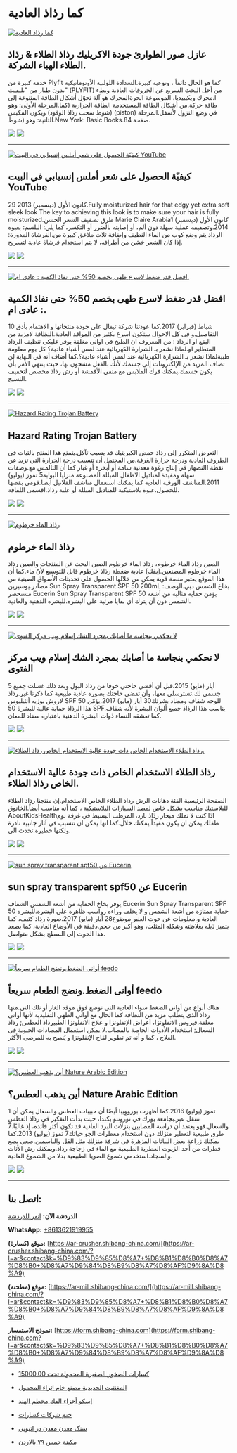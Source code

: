 # كما رذاذ العادية

<a href="https://swt.shibang-china.com/?l=ar&img&k=%D9%83%D9%85%D8%A7+%D8%B1%D8%B0%D8%A7%D8%B0+%D8%A7%D9%84%D8%B9%D8%A7%D8%AF%D9%8A%D8%A9" target="_blank">![كما رذاذ العادية](http://static.shibang-china.com/all-800x300/1134.jpg)</a>

## عازل صور الطوارئ جودة الاكريليك رذاذ الطلاء &amp; رذاذ الطلاء الهباء الشركة.
خدمة كبيرة من Plyfit كما هو الحال دائماً ، ونوعية كبيرة.السدادة اللولبية الأوتوماتيكية بدون طيار من &quot;بليفيت&quot; (PLYFIT) من أجل البحث السريع عن الخروقات العادية وبطء ا.محرك ويكيبيديا، الموسوعة الحرةالمحرك هو آلة تحوّل أشكال الطاقة المتنوعة إلى طاقة حركة.من أشكال الطاقة المستخدمة الطاقة الحرارية (كما.المرحلة الأولى: وهو (شوط سحب رذاذ الوقود) ويكون المكبس (piston) في وضع النزول لأسفل.المرحلة الثانية: وهو (شوط.New York: Basic Books.صفحة 84.


<a href="https://whatsapp.shibangsoft.com/WhatsApp.php" target="_blank" title="WhatsApp">![](http://static.shibang-china.com/icon/whatsapp.png)</a> <a href="https://swt.shibang-china.com/?l=ar&icon&k=%D9%83%D9%85%D8%A7+%D8%B1%D8%B0%D8%A7%D8%B0+%D8%A7%D9%84%D8%B9%D8%A7%D8%AF%D9%8A%D8%A9" target="_blank">![](http://static.shibang-china.com/icon/chat-ar.png)</a>

---

<a href="https://swt.shibang-china.com/?l=ar&img&k=%D9%83%D9%85%D8%A7+%D8%B1%D8%B0%D8%A7%D8%B0+%D8%A7%D9%84%D8%B9%D8%A7%D8%AF%D9%8A%D8%A9" target="_blank">![كيفيّة الحصول على شعر أملس إنسيابي في البيت YouTube](http://static.shibang-china.com/all-800x300/590.jpg)</a>

## كيفيّة الحصول على شعر أملس إنسيابي في البيت YouTube
29 كانون الأول (ديسمبر) 2013.Fully moisturized hair for that edgy yet extra soft sleek look The key to achieving this look is to make sure your hair is fully moisturized.طرق تصفيف الشعر الخشن Marie Claire Arabia1 كانون الأول (ديسمبر) 2014.وتصفيفه عملية سهلة دون ألم، أو إصابته بالضرر أو التكسر، كما يلي: البلسم: بعبوة الرذاذ يتم وضع كوب من الماء النظيف وإضافة ثلاث ملاعق كبيرة من.الفرشاة المدورة: إذا كان الشعر خشن من أطرافه، لا يتم استخدام فرشاة عادية لتسريح.


<a href="https://whatsapp.shibangsoft.com/WhatsApp.php" target="_blank" title="WhatsApp">![](http://static.shibang-china.com/icon/whatsapp.png)</a> <a href="https://swt.shibang-china.com/?l=ar&icon&k=%D9%83%D9%85%D8%A7+%D8%B1%D8%B0%D8%A7%D8%B0+%D8%A7%D9%84%D8%B9%D8%A7%D8%AF%D9%8A%D8%A9" target="_blank">![](http://static.shibang-china.com/icon/chat-ar.png)</a>

---

<a href="https://swt.shibang-china.com/?l=ar&img&k=%D9%83%D9%85%D8%A7+%D8%B1%D8%B0%D8%A7%D8%B0+%D8%A7%D9%84%D8%B9%D8%A7%D8%AF%D9%8A%D8%A9" target="_blank">![افضل قدر ضغط لاسرع طهى بخصم 50% حتى نفاذ الكمية : عادى ام.](http://static.shibang-china.com/all-800x300/167.jpg)</a>

## افضل قدر ضغط لاسرع طهى بخصم 50% حتى نفاذ الكمية : عادى ام.
10 شباط (فبراير) 2017.كما عودتنا شركة تيفال على جودة منتجاتها و الاهتمام بأدق التفاصيل.و فى كل الاحوال ستكون اسرع بكثير من المواقد العادية.النظافة لامزيد من البقع او الرذاذ : من المعروف ان الطبخ فى اوانى مغلقة يوفر عليكى تنظيف الرذاذ المتطاير او.لماذا نشعر بـ الشرارة الكهربائية عند لمس أشياء عادية؟ كل يوم معلومة طبيةلماذا نشعر بـ الشرارة الكهربائية عند لمس أشياء عادية؟.كما أضاف أنه في النهاية لن تضاف المزيد من الإلكترونات إلى جسمك لأنك بالفعل مشحون بها، حيث ينتهي الأمر بأن يكون جسمك.يمكنك فرك الملابس مع منقي الأقمشة أو رش رذاذ مخصص لتخفيف النسيج.


<a href="https://whatsapp.shibangsoft.com/WhatsApp.php" target="_blank" title="WhatsApp">![](http://static.shibang-china.com/icon/whatsapp.png)</a> <a href="https://swt.shibang-china.com/?l=ar&icon&k=%D9%83%D9%85%D8%A7+%D8%B1%D8%B0%D8%A7%D8%B0+%D8%A7%D9%84%D8%B9%D8%A7%D8%AF%D9%8A%D8%A9" target="_blank">![](http://static.shibang-china.com/icon/chat-ar.png)</a>

---

<a href="https://swt.shibang-china.com/?l=ar&img&k=%D9%83%D9%85%D8%A7+%D8%B1%D8%B0%D8%A7%D8%B0+%D8%A7%D9%84%D8%B9%D8%A7%D8%AF%D9%8A%D8%A9" target="_blank">![Hazard Rating Trojan Battery](http://static.shibang-china.com/all-800x300/1061.jpg)</a>

## Hazard Rating Trojan Battery
التعرض المتكرر إلى رذاذ حمض الكبريتيك قد يسبب تآكل.يتمتع هذا المنتج بالثبات في الظروف العادية ودرجة حرارة الغرفة.من المحتمل أن تتسبب درجة الحرارة التي تزيد عن نقطة االنصهار في إنتاج رغوة معدنية سامة أو أبخرة أو غبار كما أن التالمس مع.وصفات سهلة ومفيدة لمناديل الاطفال المبللة المصنوعة منزليا البوابة5 تموز (يوليو) 2011.المناشف الورقية العادية كما يمكنك استعمال مناشف الفلانيل ايضا.قومي بقصها للحصول.عبوة بلاستيكية للمناديل المبللة أو علبة رذاذ.اقسمي اللفافة.


<a href="https://whatsapp.shibangsoft.com/WhatsApp.php" target="_blank" title="WhatsApp">![](http://static.shibang-china.com/icon/whatsapp.png)</a> <a href="https://swt.shibang-china.com/?l=ar&icon&k=%D9%83%D9%85%D8%A7+%D8%B1%D8%B0%D8%A7%D8%B0+%D8%A7%D9%84%D8%B9%D8%A7%D8%AF%D9%8A%D8%A9" target="_blank">![](http://static.shibang-china.com/icon/chat-ar.png)</a>

---

<a href="https://swt.shibang-china.com/?l=ar&img&k=%D9%83%D9%85%D8%A7+%D8%B1%D8%B0%D8%A7%D8%B0+%D8%A7%D9%84%D8%B9%D8%A7%D8%AF%D9%8A%D8%A9" target="_blank">![رذاذ الماء خرطوم](http://static.shibang-china.com/all-800x300/48.jpg)</a>

## رذاذ الماء خرطوم
الصين رذاذ الماء خرطوم، رذاذ الماء خرطوم الصين البحث عن المنتجات والصين رذاذ الماء خرطوم المصنعين.[بفك] عادية ضغطة رذاذ خرطوم قابل للتوسيع لأنّ ماء.كما أن هذا الموقع يعتبر منصة قوية يمكن من خلالها الحصول على تحديثات الأسواق الصينية من مصادر.يوسيرين Sun Spray Transparent SPF 50 200mL بخاخ الشمس دبي.الوصف: مستحضر Eucerin Sun Spray Transparent SPF 50 يؤمن حماية مثالية من أشعة الشمس دون أن يترك أي بقايا مرئية على البشرة.للبشرة الدهنية والعادية.


<a href="https://whatsapp.shibangsoft.com/WhatsApp.php" target="_blank" title="WhatsApp">![](http://static.shibang-china.com/icon/whatsapp.png)</a> <a href="https://swt.shibang-china.com/?l=ar&icon&k=%D9%83%D9%85%D8%A7+%D8%B1%D8%B0%D8%A7%D8%B0+%D8%A7%D9%84%D8%B9%D8%A7%D8%AF%D9%8A%D8%A9" target="_blank">![](http://static.shibang-china.com/icon/chat-ar.png)</a>

---

<a href="https://swt.shibang-china.com/?l=ar&img&k=%D9%83%D9%85%D8%A7+%D8%B1%D8%B0%D8%A7%D8%B0+%D8%A7%D9%84%D8%B9%D8%A7%D8%AF%D9%8A%D8%A9" target="_blank">![لا تحكمي بنجاسة ما أصابك بمجرد الشك إسلام ويب مركز الفتوى](http://static.shibang-china.com/all-800x300/1270.jpg)</a>

## لا تحكمي بنجاسة ما أصابك بمجرد الشك إسلام ويب مركز الفتوى
5 أيار (مايو) 2015.قبل أن أقضي حاجتي خوفا من رذاذ البول وبعد ذلك غسلت جميع جسمي لك.تسترسلي معها، وأن تقضي حاجتك بصورة عادية طبيعية كما ذكرنا غير.رذاذ لاروش بوزيه أنثيليوس SPF 50 للوجه شفاف ومضاد بشرتك30 أيار (مايو) 2017.يؤمّن هذا الرذاذ حماية عالية للبشرة 50 SPF.يناسب هذا الرذاذ جميع ألوان البشرة لأنه شفاف كما تعشقه النساء ذوات البشرة الدهنية باعتباره مضاد للمعان.


<a href="https://whatsapp.shibangsoft.com/WhatsApp.php" target="_blank" title="WhatsApp">![](http://static.shibang-china.com/icon/whatsapp.png)</a> <a href="https://swt.shibang-china.com/?l=ar&icon&k=%D9%83%D9%85%D8%A7+%D8%B1%D8%B0%D8%A7%D8%B0+%D8%A7%D9%84%D8%B9%D8%A7%D8%AF%D9%8A%D8%A9" target="_blank">![](http://static.shibang-china.com/icon/chat-ar.png)</a>

---

<a href="https://swt.shibang-china.com/?l=ar&img&k=%D9%83%D9%85%D8%A7+%D8%B1%D8%B0%D8%A7%D8%B0+%D8%A7%D9%84%D8%B9%D8%A7%D8%AF%D9%8A%D8%A9" target="_blank">![رذاذ الطلاء الاستخدام الخاص ذات جودة عالية الاستخدام الخاص رذاذ الطلاء.](http://static.shibang-china.com/all-800x300/433.jpg)</a>

## رذاذ الطلاء الاستخدام الخاص ذات جودة عالية الاستخدام الخاص رذاذ الطلاء.
الصفحة الرئيسية الفئة دهانات الرش رذاذ الطلاء الخاص الاستخدام.إن منتجنا رذاذ الطلاء للبلاستيك مناسب بشكل خاص لمصد السيارات البلاستيكية ، كما أنه مناسب أيضاً.الخانوق AboutKidsHealthاذا كنت لا تملك مبخار رذاذ بارد، المرطب البسيط في غرفة نوم طفلك يمكن ان يكون مفيداً.يمكنك خلال.كما انها يمكن ان تتسبب في آثار جانبية نادرة ولكنها خطيرة.تحدث الى.


<a href="https://whatsapp.shibangsoft.com/WhatsApp.php" target="_blank" title="WhatsApp">![](http://static.shibang-china.com/icon/whatsapp.png)</a> <a href="https://swt.shibang-china.com/?l=ar&icon&k=%D9%83%D9%85%D8%A7+%D8%B1%D8%B0%D8%A7%D8%B0+%D8%A7%D9%84%D8%B9%D8%A7%D8%AF%D9%8A%D8%A9" target="_blank">![](http://static.shibang-china.com/icon/chat-ar.png)</a>

---

<a href="https://swt.shibang-china.com/?l=ar&img&k=%D9%83%D9%85%D8%A7+%D8%B1%D8%B0%D8%A7%D8%B0+%D8%A7%D9%84%D8%B9%D8%A7%D8%AF%D9%8A%D8%A9" target="_blank">![sun spray transparent spf50 عن Eucerin](http://static.shibang-china.com/all-800x300/1520.jpg)</a>

## sun spray transparent spf50 عن Eucerin
يوفر بخاخ الحماية من أشعة الشمس الشفاف Eucerin Sun Spray Transparent SPF 50 حماية ممتازة من أشعة الشمس و لا يخلف وراءه رواسب ظاهرة على البشرة.للبشرة العادية و.معلومات عن حوت العنبر موضوع28 أيار (مايو) 2017.صورة رذاذ كثيف، كما يتميز ذيله بغلاظته وشكله المثلث، وهو أكبر من حجم.دقيقة في الأوضاع العادية، كما يصعد هذا الحوت إلى السطح بشكل متواصل.


<a href="https://whatsapp.shibangsoft.com/WhatsApp.php" target="_blank" title="WhatsApp">![](http://static.shibang-china.com/icon/whatsapp.png)</a> <a href="https://swt.shibang-china.com/?l=ar&icon&k=%D9%83%D9%85%D8%A7+%D8%B1%D8%B0%D8%A7%D8%B0+%D8%A7%D9%84%D8%B9%D8%A7%D8%AF%D9%8A%D8%A9" target="_blank">![](http://static.shibang-china.com/icon/chat-ar.png)</a>

---

<a href="https://swt.shibang-china.com/?l=ar&img&k=%D9%83%D9%85%D8%A7+%D8%B1%D8%B0%D8%A7%D8%B0+%D8%A7%D9%84%D8%B9%D8%A7%D8%AF%D9%8A%D8%A9" target="_blank">![أوانى الضغط.ونضج الطعام سريعاً feedo](http://static.shibang-china.com/all-800x300/640.jpg)</a>

## أوانى الضغط.ونضج الطعام سريعاً feedo
هناك أنواع من أوانى الضغط سواء العادية التى توضع فوق موقد الغاز أو تلك التى.منها رذاذ الذى يتطلب مزيد من النظافة كما الحال مع أوانى الطهى التقليدية لأنها أوانى مغلقة.فيروس الانفلونزا، أعراض الإنفلونزا و علاج الانفلونزا الطبيرذاذ العطس; رذاذ السعال; استخدام الأدوات الخاصة بالمصاب.لا يمكن استعمال المضادات الحيوية في العلاج ، كما و أنه تم تطوير لقاح الإنفلونزا و يُنصح به للمرضى الأكثر.


<a href="https://whatsapp.shibangsoft.com/WhatsApp.php" target="_blank" title="WhatsApp">![](http://static.shibang-china.com/icon/whatsapp.png)</a> <a href="https://swt.shibang-china.com/?l=ar&icon&k=%D9%83%D9%85%D8%A7+%D8%B1%D8%B0%D8%A7%D8%B0+%D8%A7%D9%84%D8%B9%D8%A7%D8%AF%D9%8A%D8%A9" target="_blank">![](http://static.shibang-china.com/icon/chat-ar.png)</a>

---

<a href="https://swt.shibang-china.com/?l=ar&img&k=%D9%83%D9%85%D8%A7+%D8%B1%D8%B0%D8%A7%D8%B0+%D8%A7%D9%84%D8%B9%D8%A7%D8%AF%D9%8A%D8%A9" target="_blank">![أين يذهب العطس؟ Nature Arabic Edition](http://static.shibang-china.com/all-800x300/284.jpg)</a>

## أين يذهب العطس؟ Nature Arabic Edition
1 تموز (يوليو) 2016.كما أظهرت بورووِيبا أيضًا أن حبيبات العطس والسعال يمكن أن تنتقل عبر.بجامعة يورك في تورونتو بكندا، حيث بدأت التفكير في رذاذ العطس والسعال.فهو يعتقد أن دراسة المصابين بنزلات البرد العادية قد تكون أكثر فائدة، إذ غالبًا.7 طرق طبيعية لتعطير منزلك دون استخدام معطرات الجو حياتك7 تموز (يوليو) 2013.كما يمكنك زراعة بعض النباتات المزهرة في شرفة منزلك مثل الفل والياسمين.ضعي بضع قطرات من أحد الزيوت العطرية الطبيعية مع الماء في زجاجة رذاذ.ويمكنك رش الأثاث والسجاد.استخدمي شموع الصويا الطبيعية بدلا من الشموع العادية.


<a href="https://whatsapp.shibangsoft.com/WhatsApp.php" target="_blank" title="WhatsApp">![](http://static.shibang-china.com/icon/whatsapp.png)</a> <a href="https://swt.shibang-china.com/?l=ar&icon&k=%D9%83%D9%85%D8%A7+%D8%B1%D8%B0%D8%A7%D8%B0+%D8%A7%D9%84%D8%B9%D8%A7%D8%AF%D9%8A%D8%A9" target="_blank">![](http://static.shibang-china.com/icon/chat-ar.png)</a>

---
## اتصل بنا:

**الدردشة الآن:** [انقر للدردشة](https://swt.shibang-china.com?l=ar&contact&k=%D9%83%D9%85%D8%A7+%D8%B1%D8%B0%D8%A7%D8%B0+%D8%A7%D9%84%D8%B9%D8%A7%D8%AF%D9%8A%D8%A9)

**WhatsApp:**  [+8613621919955](https://whatsapp.shibangsoft.com/WhatsApp.php)

**موقع (كسارة):** [https://ar-crusher.shibang-china.com/](https://ar-crusher.shibang-china.com/?l=ar&contact&k=%D9%83%D9%85%D8%A7+%D8%B1%D8%B0%D8%A7%D8%B0+%D8%A7%D9%84%D8%B9%D8%A7%D8%AF%D9%8A%D8%A9)

**موقع (مطحنة):** [https://ar-mill.shibang-china.com/](https://ar-mill.shibang-china.com/?l=ar&contact&k=%D9%83%D9%85%D8%A7+%D8%B1%D8%B0%D8%A7%D8%B0+%D8%A7%D9%84%D8%B9%D8%A7%D8%AF%D9%8A%D8%A9)

**نموذج الاستفسار:** [https://form.shibang-china.com](https://form.shibang-china.com?l=ar&contact&k=%D9%83%D9%85%D8%A7+%D8%B1%D8%B0%D8%A7%D8%B0+%D8%A7%D9%84%D8%B9%D8%A7%D8%AF%D9%8A%D8%A9)

* [كسارات الصخور الصغيرة المحمولة تحت 15000.00](../24/%D9%83%D8%B3%D8%A7%D8%B1%D8%A7%D8%AA%20%D8%A7%D9%84%D8%B5%D8%AE%D9%88%D8%B1%20%D8%A7%D9%84%D8%B5%D8%BA%D9%8A%D8%B1%D8%A9%20%D8%A7%D9%84%D9%85%D8%AD%D9%85%D9%88%D9%84%D8%A9%20%D8%AA%D8%AD%D8%AA%2015000.00.md)

* [المغنتيت الحديدية مصنع خام إثراء المحمول](../22/%D8%A7%D9%84%D9%85%D8%BA%D9%86%D8%AA%D9%8A%D8%AA%20%D8%A7%D9%84%D8%AD%D8%AF%D9%8A%D8%AF%D9%8A%D8%A9%20%D9%85%D8%B5%D9%86%D8%B9%20%D8%AE%D8%A7%D9%85%20%D8%A5%D8%AB%D8%B1%D8%A7%D8%A1%20%D8%A7%D9%84%D9%85%D8%AD%D9%85%D9%88%D9%84.md)

* [إسكو أجزاء الفك محطم الهند](../25/%D8%A5%D8%B3%D9%83%D9%88%20%D8%A3%D8%AC%D8%B2%D8%A7%D8%A1%20%D8%A7%D9%84%D9%81%D9%83%20%D9%85%D8%AD%D8%B7%D9%85%20%D8%A7%D9%84%D9%87%D9%86%D8%AF.md)

* [ختم شركات كسارات](../22/%D8%AE%D8%AA%D9%85%20%D8%B4%D8%B1%D9%83%D8%A7%D8%AA%20%D9%83%D8%B3%D8%A7%D8%B1%D8%A7%D8%AA.md)

* [سنگ معدن معدن در اتیوپی](../21/%D8%B3%D9%86%DA%AF%20%D9%85%D8%B9%D8%AF%D9%86%20%D9%85%D8%B9%D8%AF%D9%86%20%D8%AF%D8%B1%20%D8%A7%D8%AA%DB%8C%D9%88%D9%BE%DB%8C.md)

* [مكينة جمس ٧٩ بالاردن](../22/%D9%85%D9%83%D9%8A%D9%86%D8%A9%20%D8%AC%D9%85%D8%B3%20%D9%A7%D9%A9%20%D8%A8%D8%A7%D9%84%D8%A7%D8%B1%D8%AF%D9%86.md)